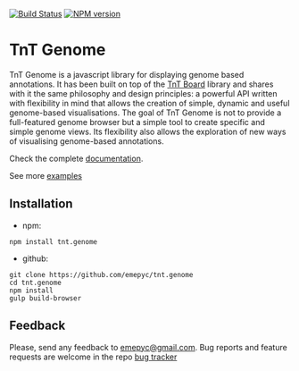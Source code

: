 [![Build Status](https://travis-ci.org/emepyc/tnt.genome.svg?branch=master)](https://travis-ci.org/emepyc/tnt.genome)
[![NPM version](https://badge-me.herokuapp.com/api/npm/tnt.genome.png)](http://badges.enytc.com/for/npm/tnt.genome)

# TnT Genome
TnT Genome is a javascript library for displaying genome based annotations. It has been built on top of the [TnT Board](http://emepyc.github.io/tnt.board/) library and shares with it the same philosophy and design principles: a powerful API written with flexibility in mind that allows the creation of simple, dynamic and useful genome-based visualisations. The goal of TnT Genome is not to provide a full-featured genome browser but a simple tool to create specific and simple genome views. Its flexibility also allows the exploration of new ways of visualising genome-based annotations.

Check the complete [documentation](http://emepyc.github.io/tnt.genome/).

See more [examples](http://emepyc.github.io/tnt.genome/examples/)

## Installation

- npm:

```
npm install tnt.genome
```

- github:

```
git clone https://github.com/emepyc/tnt.genome
cd tnt.genome
npm install
gulp build-browser
```

## Feedback
Please, send any feedback to emepyc@gmail.com. Bug reports and feature requests are welcome in the repo [bug tracker](https://github.com/emepyc/tnt.genome/issues)

